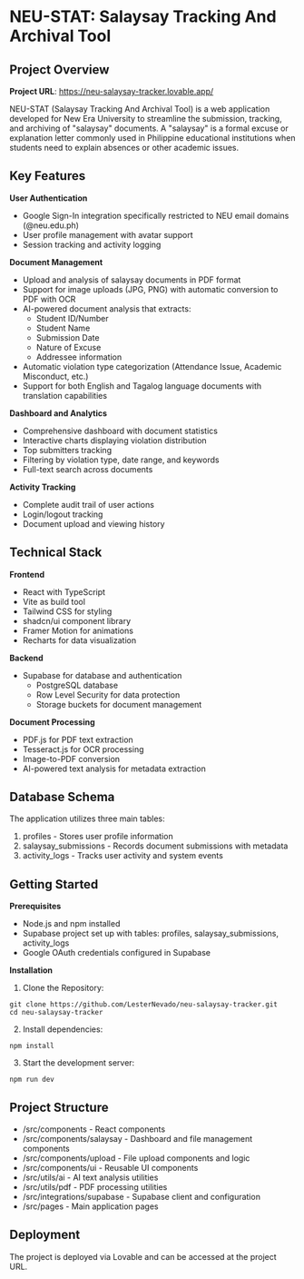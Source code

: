 # NEU-STAT: Salaysay Tracking And Archival Tool

## Project Overview

**Project URL**: https://neu-salaysay-tracker.lovable.app/

NEU-STAT (Salaysay Tracking And Archival Tool) is a web application developed for New Era University to streamline the submission, tracking, and archiving of "salaysay" documents. A "salaysay" is a formal excuse or explanation letter commonly used in Philippine educational institutions when students need to explain absences or other academic issues.

## Key Features

**User Authentication**
- Google Sign-In integration specifically restricted to NEU email domains (@neu.edu.ph)
- User profile management with avatar support
- Session tracking and activity logging

**Document Management**
- Upload and analysis of salaysay documents in PDF format
- Support for image uploads (JPG, PNG) with automatic conversion to PDF with OCR
- AI-powered document analysis that extracts:
  - Student ID/Number
  - Student Name
  - Submission Date
  - Nature of Excuse
  - Addressee information
- Automatic violation type categorization (Attendance Issue, Academic Misconduct, etc.)
- Support for both English and Tagalog language documents with translation capabilities

**Dashboard and Analytics**
- Comprehensive dashboard with document statistics
- Interactive charts displaying violation distribution
- Top submitters tracking
- Filtering by violation type, date range, and keywords
- Full-text search across documents

**Activity Tracking**
- Complete audit trail of user actions
- Login/logout tracking
- Document upload and viewing history

## Technical Stack

**Frontend**
- React with TypeScript
- Vite as build tool
- Tailwind CSS for styling
- shadcn/ui component library
- Framer Motion for animations
- Recharts for data visualization

**Backend**
- Supabase for database and authentication
  - PostgreSQL database
  - Row Level Security for data protection
  - Storage buckets for document management

**Document Processing**
- PDF.js for PDF text extraction
- Tesseract.js for OCR processing
- Image-to-PDF conversion
- AI-powered text analysis for metadata extraction

## Database Schema
The application utilizes three main tables:
1. profiles - Stores user profile information
2. salaysay_submissions - Records document submissions with metadata
3. activity_logs - Tracks user activity and system events

## Getting Started
**Prerequisites**
- Node.js and npm installed
- Supabase project set up with tables: profiles, salaysay_submissions, activity_logs
- Google OAuth credentials configured in Supabase

**Installation**
1. Clone the Repository:
```
git clone https://github.com/LesterNevado/neu-salaysay-tracker.git
cd neu-salaysay-tracker
```
2. Install dependencies:
```
npm install
```
3. Start the development server:
```
npm run dev
```

## Project Structure
- /src/components - React components
- /src/components/salaysay - Dashboard and file management components
- /src/components/upload - File upload components and logic
- /src/components/ui - Reusable UI components
- /src/utils/ai - AI text analysis utilities
- /src/utils/pdf - PDF processing utilities
- /src/integrations/supabase - Supabase client and configuration
- /src/pages - Main application pages

## Deployment
The project is deployed via Lovable and can be accessed at the project URL.
